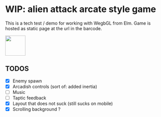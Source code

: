 # WIP: alien attack arcate style game

This is a tech test / demo for working with WegbGL from Elm.
Game is hosted as static page at the url in the barcode.

<img src="https://wg-romank.github.io/alien-attack/assets/alien-attack-url-barcode.png" width="64" height="64"/>

## TODOS
- [x] Enemy spawn
- [x] Arcadish controls (sort of: added inertia)
- [ ] Music
- [ ] Taptic feedback
- [x] Layout that does not suck (still sucks on mobile)
- [x] Scrolling background ?
